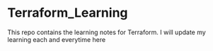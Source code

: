 # Terraform_Learning
This repo contains the learning notes for Terraform.
I will update my learning each and everytime here

